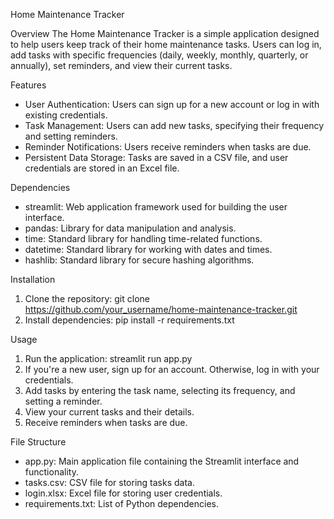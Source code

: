 Home Maintenance Tracker

Overview
The Home Maintenance Tracker is a simple application designed to help users keep track of their home maintenance tasks. Users can log in, add tasks with specific frequencies (daily, weekly, monthly, quarterly, or annually), set reminders, and view their current tasks.

Features
- User Authentication: Users can sign up for a new account or log in with existing credentials.
- Task Management: Users can add new tasks, specifying their frequency and setting reminders.
- Reminder Notifications: Users receive reminders when tasks are due.
- Persistent Data Storage: Tasks are saved in a CSV file, and user credentials are stored in an Excel file.

Dependencies
- streamlit: Web application framework used for building the user interface.
- pandas: Library for data manipulation and analysis.
- time: Standard library for handling time-related functions.
- datetime: Standard library for working with dates and times.
- hashlib: Standard library for secure hashing algorithms.

Installation
1. Clone the repository:
   git clone https://github.com/your_username/home-maintenance-tracker.git
2. Install dependencies:
   pip install -r requirements.txt

Usage
1. Run the application:
   streamlit run app.py
2. If you're a new user, sign up for an account. Otherwise, log in with your credentials.
3. Add tasks by entering the task name, selecting its frequency, and setting a reminder.
4. View your current tasks and their details.
5. Receive reminders when tasks are due.

File Structure
- app.py: Main application file containing the Streamlit interface and functionality.
- tasks.csv: CSV file for storing tasks data.
- login.xlsx: Excel file for storing user credentials.
- requirements.txt: List of Python dependencies.

